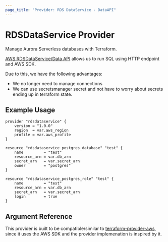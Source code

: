 ```yaml
---
page_title: "Provider: RDS DataService - DataAPI"
---
```


# RDSDataService Provider

Manage Aurora Serverless databases with Terraform.

[AWS RDSDataService/Data API](https://docs.aws.amazon.com/AmazonRDS/latest/AuroraUserGuide/data-api.html) allows us to run SQL using HTTP endpoint and AWS SDK.

Due to this, we have the following advantages:

- We no longer need to manage connections
- We can use secretsmanager secret and not have to worry about secrets ending up in terraform state.

## Example Usage

```hcl
provider "rdsdataservice" {
    version = "1.0.0"
    region  = var.aws_region
    profile = var.aws_profile
}

resource "rdsdataservice_postgres_database" "test" {
    name         = "test"
    resource_arn = var.db_arn
    secret_arn   = var.secret_arn
    owner        = "postgres"
}

resource "rdsdataservice_postgres_role" "test" {
    name         = "test"
    resource_arn = var.db_arn
    secret_arn   = var.secret_arn
    login        = true
}
```

## Argument Reference

This provider is built to be compatible/similar to [terraform-provider-aws](https://registry.terraform.io/providers/hashicorp/aws/latest/docs), since it uses the AWS SDK and the provider implemenation is inspired by it.
